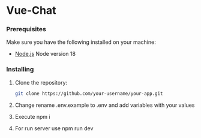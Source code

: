 # Vue-Chat

### Prerequisites

Make sure you have the following installed on your machine:

- [Node.js](https://nodejs.org/) Node version 18

### Installing

1. Clone the repository:

   ```bash
   git clone https://github.com/your-username/your-app.git
2. Change rename .env.example to .env and add variables with your values
3. Execute npm i
4. For run server use npm run dev